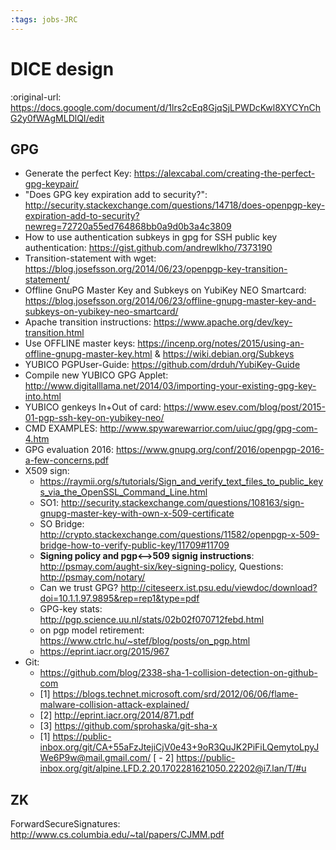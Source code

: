```yaml
---
:tags: jobs-JRC
---
```


# DICE design
:original-url: https://docs.google.com/document/d/1lrs2cEq8GjqSjLPWDcKwl8XYCYnChG2y0fWAgMLDlQI/edit

## GPG
- Generate the perfect Key: https://alexcabal.com/creating-the-perfect-gpg-keypair/
- "Does GPG key expiration add to security?": http://security.stackexchange.com/questions/14718/does-openpgp-key-expiration-add-to-security?newreg=72720a55ed764868bb0a9d0b3a4c3809
- How to use authentication subkeys in gpg for SSH public key authentication: https://gist.github.com/andrewlkho/7373190
- Transition-statement with wget: https://blog.josefsson.org/2014/06/23/openpgp-key-transition-statement/
- Offline GnuPG Master Key and Subkeys on YubiKey NEO Smartcard: https://blog.josefsson.org/2014/06/23/offline-gnupg-master-key-and-subkeys-on-yubikey-neo-smartcard/
- Apache transition instructions: https://www.apache.org/dev/key-transition.html
- Use OFFLINE master keys: https://incenp.org/notes/2015/using-an-offline-gnupg-master-key.html & https://wiki.debian.org/Subkeys
- YUBICO PGPUser-Guide: https://github.com/drduh/YubiKey-Guide
- Compile new YUBICO GPG Applet: http://www.digitalllama.net/2014/03/importing-your-existing-gpg-key-into.html
- YUBICO genkeys In+Out of card: https://www.esev.com/blog/post/2015-01-pgp-ssh-key-on-yubikey-neo/
- CMD EXAMPLES: http://www.spywarewarrior.com/uiuc/gpg/gpg-com-4.htm
- GPG evaluation 2016: https://www.gnupg.org/conf/2016/openpgp-2016-a-few-concerns.pdf
- X509 sign:
  - https://raymii.org/s/tutorials/Sign_and_verify_text_files_to_public_keys_via_the_OpenSSL_Command_Line.html
  - SO1: http://security.stackexchange.com/questions/108163/sign-gnupg-master-key-with-own-x-509-certificate
  - SO Bridge: http://crypto.stackexchange.com/questions/11582/openpgp-x-509-bridge-how-to-verify-public-key/11709#11709
  - **Signing policy and pgp<-->509 signig instructions**: http://psmay.com/aught-six/key-signing-policy, Questions: http://psmay.com/notary/
  - Can we trust GPG? http://citeseerx.ist.psu.edu/viewdoc/download?doi=10.1.1.97.9895&rep=rep1&type=pdf
  - GPG-key stats: http://pgp.science.uu.nl/stats/02b02f070712febd.html
  - on pgp model retirement: https://www.ctrlc.hu/~stef/blog/posts/on_pgp.html
  - https://eprint.iacr.org/2015/967
- Git:
  - https://github.com/blog/2338-sha-1-collision-detection-on-github-com
  - [1] https://blogs.technet.microsoft.com/srd/2012/06/06/flame-malware-collision-attack-explained/
  - [2] http://eprint.iacr.org/2014/871.pdf
  - [3] https://github.com/sprohaska/git-sha-x
  - [1] https://public-inbox.org/git/CA+55aFzJtejiCjV0e43+9oR3QuJK2PiFiLQemytoLpyJWe6P9w@mail.gmail.com/
[ - 2] https://public-inbox.org/git/alpine.LFD.2.20.1702281621050.22202@i7.lan/T/#u

## ZK
ForwardSecureSignatures: http://www.cs.columbia.edu/~tal/papers/CJMM.pdf
